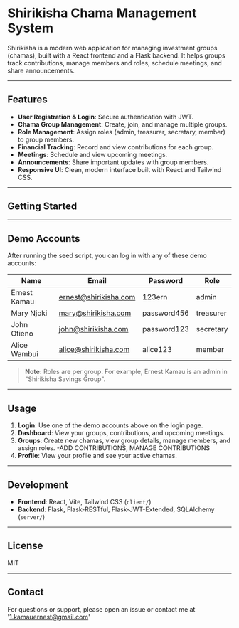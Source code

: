 # Shirikisha Chama Management System

Shirikisha is a modern web application for managing investment groups (chamas), built with a React frontend and a Flask backend. It helps groups track contributions, manage members and roles, schedule meetings, and share announcements.

---

## Features

- **User Registration & Login**: Secure authentication with JWT.
- **Chama Group Management**: Create, join, and manage multiple groups.
- **Role Management**: Assign roles (admin, treasurer, secretary, member) to group members.
- **Financial Tracking**: Record and view contributions for each group.
- **Meetings**: Schedule and view upcoming meetings.
- **Announcements**: Share important updates with group members.
- **Responsive UI**: Clean, modern interface built with React and Tailwind CSS.

---

## Getting Started

---

## Demo Accounts

After running the seed script, you can log in with any of these demo accounts:

| Name           | Email                   | Password      | Role      |
|----------------|------------------------|--------------|-----------|
| Ernest Kamau   | ernest@shirikisha.com  | 123ern       | admin     |
| Mary Njoki     | mary@shirikisha.com    | password456  | treasurer |
| John Otieno    | john@shirikisha.com    | password123  | secretary |
| Alice Wambui   | alice@shirikisha.com   | alice123     | member    |

> **Note:** Roles are per group. For example, Ernest Kamau is an admin in "Shirikisha Savings Group".

---

## Usage

1. **Login**: Use one of the demo accounts above on the login page.
2. **Dashboard**: View your groups, contributions, and upcoming meetings.
3. **Groups**: Create new chamas, view group details, manage members, and assign roles. -ADD CONTRIBUTIONS, MANAGE CONTRIBUTIONS
4. **Profile**: View your profile and see your active chamas.

---

## Development

- **Frontend**: React, Vite, Tailwind CSS (`client/`)
- **Backend**: Flask, Flask-RESTful, Flask-JWT-Extended, SQLAlchemy (`server/`)

---

## License

MIT

---

## Contact

For questions or support, please open an issue or contact me at '1.kamauernest@gmail.com'
